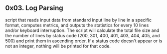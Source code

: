0x03. Log Parsing
---
script that reads input data from standard input line by line in a specific format, computes metrics, and outputs the statistics for every 10 lines and/or keyboard interruption. The script will calculate the total file size and the number of lines by status code (200, 301, 400, 401, 403, 404, 405, and 500) and print them in ascending order. If a status code doesn't appear or is not an integer, nothing will be printed for that code.
